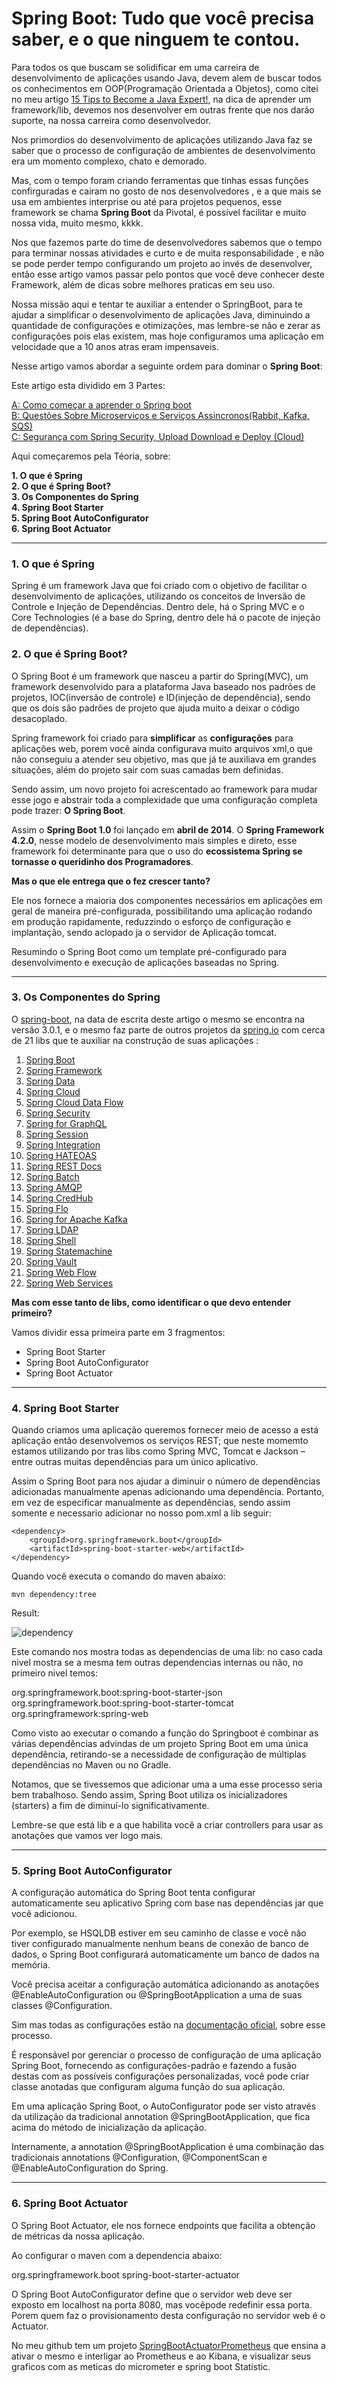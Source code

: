 # Spring Boot: Tudo que você precisa saber, e o que ninguem te contou.

Para todos os que buscam se solidificar em uma carreira de desenvolvimento de aplicações usando Java, devem alem de buscar todos os conhecimentos em OOP(Programação Orientada a Objetos), como citei no meu artigo [15 Tips to Become a Java Expert!](https://dev.to/weder96/15-tips-to-become-a-java-expert-1acj), na dica de aprender um framework/lib, devemos nos desenvolver em outras frente que nos darão suporte, na nossa carreira como desenvolvedor.

Nos primordios do desenvolvimento de aplicações utilizando Java faz se saber que o processo de configuração de ambientes de desenvolvimento era um momento complexo, chato e demorado. 

Mas, com o tempo foram criando ferramentas que tinhas essas funções confirguradas e cairam no gosto de nos desenvolvedores , e a que mais se usa em ambientes interprise ou até para projetos pequenos, esse framework se chama **Spring Boot** da Pivotal, é possível facilitar e muito nossa vida, muito mesmo, kkkk.

Nos que fazemos parte do time de desenvolvedores sabemos que o tempo para terminar nossas atividades e curto e de muita responsabilidade , e não se pode perder tempo configurando um projeto ao invés de desenvolver, então esse artigo vamos passar pelo pontos que você deve conhecer deste Framework, além de dicas sobre melhores praticas em seu uso.

Nossa missão aqui e tentar te auxiliar a entender o SpringBoot, para te ajudar a simplificar o desenvolvimento de aplicações Java, diminuindo a quantidade de configurações e otimizações, mas lembre-se não e zerar as configurações pois elas existem, mas hoje configuramos uma aplicação em velocidade que a 10 anos atras eram impensaveis.

Nesse artigo vamos abordar a seguinte ordem para dominar o **Spring Boot**:

Este artigo esta dividido em 3 Partes: 


[A: Como começar a aprender o Spring boot](https://github.com/weder96/spring-boot-annotation-tips/tree/main/documentation/Part01)<br/>
[B: Questões Sobre Microserviços e Serviços Assincronos(Rabbit, Kafka, SQS)](https://github.com/weder96/spring-boot-annotation-tips/tree/main/documentation/Part02)<br/>
[C: Segurança com Spring Security, Upload Download e Deploy (Cloud)](https://github.com/weder96/spring-boot-annotation-tips/tree/main/documentation/Part03)<br/>


Aqui começaremos pela Téoria, sobre: 

**1. O que é Spring** <br/>
**2. O que é Spring Boot?**<br/>
**3. Os Componentes do Spring**<br/>
**4. Spring Boot Starter**<br/>
**5. Spring Boot AutoConfigurator**<br/>
**6. Spring Boot Actuator**<br/>

-----------------------------------------------------------------------------------------------------------
### **1. O que é Spring**

Spring é um framework Java que foi criado com o objetivo de facilitar o desenvolvimento de aplicações, utilizando os conceitos de Inversão de Controle e Injeção de Dependências. Dentro dele, há o Spring MVC e o Core Technologies (é a base do Spring, dentro dele há o pacote de injeção de dependências).


### **2. O que é Spring Boot?**

O Spring Boot é um framework que nasceu a partir do Spring(MVC), um framework desenvolvido para a plataforma Java baseado nos padrões de projetos, IOC(inversão de controle) e ID(injeção de dependência), sendo que os dois são padrões de projeto que ajuda muito a deixar o código desacoplado.

Spring framework foi criado para **simplificar** as **configurações** para aplicações web, porem você ainda configurava muito arquivos xml,o que não conseguiu a atender seu objetivo, mas que já te auxiliava em grandes situações, além do projeto sair com suas camadas bem definidas.


Sendo assim, um novo projeto foi acrescentado ao framework para mudar esse jogo e abstrair toda a complexidade que uma configuração completa pode trazer: **O Spring Boot**. 

Assim o **Spring Boot 1.0** foi lançado em **abril de 2014**. O **Spring Framework 4.2.0**, nesse modelo de desenvolvimento mais simples e direto, esse framework foi determinante para que o uso do **ecossistema Spring se tornasse o queridinho dos Programadores**. 

**Mas o que ele entrega que o fez crescer tanto?**

Ele nos fornece a maioria dos componentes necessários em aplicações em geral de maneira pré-configurada, possibilitando uma aplicação rodando em produção rapidamente, reduzzindo o esforço de configuração e implantação, sendo aclopado ja o servidor de Aplicação tomcat.

Resumindo o  Spring Boot como um template pré-configurado para desenvolvimento e execução de aplicações baseadas no Spring.

-----------------------------------------------------------------------------------------------------------

### **3. Os Componentes do Spring**

O [spring-boot](https://spring.io/projects/spring-boot), na data de escrita deste artigo o mesmo se encontra na versão 3.0.1, e o mesmo faz parte de outros projetos da [spring.io](https://spring.io/projects) com cerca de 21 libs que te auxiliar na construção de suas aplicações :

1. [Spring Boot](https://spring.io/projects/spring-boot)
2. [Spring Framework](https://spring.io/projects/spring-framework)
3. [Spring Data](https://spring.io/projects/spring-data)
4. [Spring Cloud](https://spring.io/projects/spring-cloud)
5. [Spring Cloud Data Flow](https://spring.io/projects/spring-cloud-dataflow)
6. [Spring Security](https://spring.io/projects/spring-security)
7. [Spring for GraphQL](https://spring.io/projects/spring-graphql)
8. [Spring Session](https://spring.io/projects/spring-session)
9. [Spring Integration](https://spring.io/projects/spring-integration)
10. [Spring HATEOAS](https://spring.io/projects/spring-hateoas)
12. [Spring REST Docs](https://spring.io/projects/spring-restdocs)
13. [Spring Batch](https://spring.io/projects/spring-batch)
14. [Spring AMQP](https://spring.io/projects/spring-amqp)
15. [Spring CredHub](https://spring.io/projects/spring-credhub)
16. [Spring Flo](https://spring.io/projects/spring-flo)
17. [Spring for Apache Kafka](https://spring.io/projects/spring-kafka)
18. [Spring LDAP](https://spring.io/projects/spring-ldap)
19. [Spring Shell](https://spring.io/projects/spring-shell)
20. [Spring Statemachine](https://spring.io/projects/spring-statemachine)
21. [Spring Vault](https://spring.io/projects/spring-vault)
22. [Spring Web Flow](https://spring.io/projects/spring-webflow)
23. [Spring Web Services](https://spring.io/projects/spring-ws)

**Mas com esse tanto de libs, como identificar o que devo entender primeiro?**

Vamos dividir essa primeira parte em 3 fragmentos:

- Spring Boot Starter
- Spring Boot AutoConfigurator
- Spring Boot Actuator

-----------------------------------------------------------------------------------------------------------
### **4. Spring Boot Starter**

Quando criamos uma aplicação queremos fornecer meio de acesso a está aplicação então desenvolvemos os serviços REST; que neste momemto estamos utilizando por tras libs como Spring MVC, Tomcat e Jackson – entre outras muitas dependências para um único aplicativo.

Assim o Spring Boot para nos ajudar a diminuir o número de dependências adicionadas manualmente apenas adicionando uma dependência. Portanto, em vez de especificar manualmente as dependências, sendo assim somente e necessario adicionar no nosso pom.xml a lib seguir:

```
<dependency>
    <groupId>org.springframework.boot</groupId>
    <artifactId>spring-boot-starter-web</artifactId>
</dependency>
```

Quando você executa o comando do maven abaixo:

```
mvn dependency:tree
```

Result:

![dependency](./documentation/images/dependency.png)


Este comando nos mostra todas as dependencias de uma lib:
no caso cada nivel mostra se a mesma tem outras dependencias internas ou não, no primeiro nivel temos:

org.springframework.boot:spring-boot-starter-json
org.springframework.boot:spring-boot-starter-tomcat
org.springframework:spring-web

Como visto ao executar o comando a função do Springboot é combinar as várias dependências advindas de um projeto Spring Boot em uma única dependência, retirando-se a necessidade de configuração de múltiplas dependências no Maven ou no Gradle.

Notamos, que se tivessemos que adicionar uma a uma esse processo seria bem trabalhoso. Sendo assim, Spring Boot utiliza os inicializadores (starters) a fim de diminuí-lo significativamente. 


Lembre-se que está lib e a que habilita você a criar controllers para usar as anotações que vamos ver logo mais.

-----------------------------------------------------------------------------------------------------------

### **5. Spring Boot AutoConfigurator**

A configuração automática do Spring Boot tenta configurar automaticamente seu aplicativo Spring com base nas dependências jar que você adicionou. 

Por exemplo, se HSQLDB estiver em seu caminho de classe e você não tiver configurado manualmente nenhum beans de conexão de banco de dados, o Spring Boot configurará automaticamente um banco de dados na memória.

Você precisa aceitar a configuração automática adicionando as anotações @EnableAutoConfiguration ou @SpringBootApplication a uma de suas classes @Configuration.

Sim mas todas as configurações estão na [documentação oficial](https://docs.spring.io/spring-boot/docs/2.0.x/reference/html/using-boot-auto-configuration.html#:~:text=Spring%20Boot%20auto%2Dconfiguration%20attempts,configures%20an%20in%2Dmemory%20database.), sobre esse processo.


É responsável por gerenciar o processo de configuração de uma aplicação Spring Boot, fornecendo as configurações-padrão e fazendo a fusão destas com as possíveis configurações personalizadas, você pode criar classe anotadas que configuram alguma função do sua aplicação.

Em uma aplicação Spring Boot, o AutoConfigurator pode ser visto através da utilização da tradicional annotation @SpringBootApplication, que fica acima do método de inicialização da aplicação.

Internamente, a annotation @SpringBootApplication  é uma combinação das tradicionais annotations @Configuration, @ComponentScan e @EnableAutoConfiguration do Spring.


-----------------------------------------------------------------------------------------------------------

### **6. Spring Boot Actuator**

O Spring Boot Actuator, ele nos fornece endpoints que facilita a obtenção de métricas da nossa aplicação.

Ao configurar o maven com a dependencia abaixo:

<dependency>
    <groupId>org.springframework.boot</groupId>
    <artifactId>spring-boot-starter-actuator</artifactId>
</dependency>

O Spring Boot AutoConfigurator define que o servidor web deve ser exposto em localhost na porta 8080, mas vocêpode redefinir essa porta. Porem quem faz o provisionamento desta configuração no servidor web é o Actuator.

No meu github tem um projeto [SpringBootActuatorPrometheus](https://github.com/weder96/SpringBootActuatorPrometheus) que ensina a ativar o mesmo e interligar ao Prometheus e ao Kibana, e visualizar seus graficos com as meticas do micrometer e spring boot Statistic. 